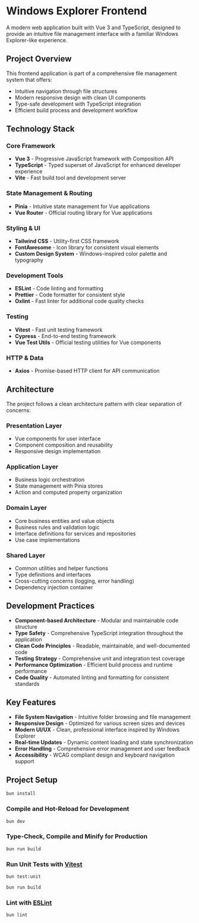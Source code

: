 # Windows Explorer Frontend

A modern web application built with Vue 3 and TypeScript, designed to provide an intuitive file management interface with a familiar Windows Explorer-like experience.

## Project Overview

This frontend application is part of a comprehensive file management system that offers:

- Intuitive navigation through file structures
- Modern responsive design with clean UI components
- Type-safe development with TypeScript integration
- Efficient build process and development workflow

## Technology Stack

### Core Framework

- **Vue 3** - Progressive JavaScript framework with Composition API
- **TypeScript** - Typed superset of JavaScript for enhanced developer experience
- **Vite** - Fast build tool and development server

### State Management & Routing

- **Pinia** - Intuitive state management for Vue applications
- **Vue Router** - Official routing library for Vue applications

### Styling & UI

- **Tailwind CSS** - Utility-first CSS framework
- **FontAwesome** - Icon library for consistent visual elements
- **Custom Design System** - Windows-inspired color palette and typography

### Development Tools

- **ESLint** - Code linting and formatting
- **Prettier** - Code formatter for consistent style
- **Oxlint** - Fast linter for additional code quality checks

### Testing

- **Vitest** - Fast unit testing framework
- **Cypress** - End-to-end testing framework
- **Vue Test Utils** - Official testing utilities for Vue components

### HTTP & Data

- **Axios** - Promise-based HTTP client for API communication

## Architecture

The project follows a clean architecture pattern with clear separation of concerns:

### Presentation Layer

- Vue components for user interface
- Component composition and reusability
- Responsive design implementation

### Application Layer

- Business logic orchestration
- State management with Pinia stores
- Action and computed property organization

### Domain Layer

- Core business entities and value objects
- Business rules and validation logic
- Interface definitions for services and repositories
- Use case implementations

### Shared Layer

- Common utilities and helper functions
- Type definitions and interfaces
- Cross-cutting concerns (logging, error handling)
- Dependency injection container

## Development Practices

- **Component-based Architecture** - Modular and maintainable code structure
- **Type Safety** - Comprehensive TypeScript integration throughout the application
- **Clean Code Principles** - Readable, maintainable, and well-documented code
- **Testing Strategy** - Comprehensive unit and integration test coverage
- **Performance Optimization** - Efficient build process and runtime performance
- **Code Quality** - Automated linting and formatting for consistent standards

## Key Features

- **File System Navigation** - Intuitive folder browsing and file management
- **Responsive Design** - Optimized for various screen sizes and devices
- **Modern UI/UX** - Clean, professional interface inspired by Windows Explorer
- **Real-time Updates** - Dynamic content loading and state synchronization
- **Error Handling** - Comprehensive error management and user feedback
- **Accessibility** - WCAG compliant design and keyboard navigation support

## Project Setup

```sh
bun install
```

### Compile and Hot-Reload for Development

```sh
bun dev
```

### Type-Check, Compile and Minify for Production

```sh
bun run build
```

### Run Unit Tests with [Vitest](https://vitest.dev/)

```sh
bun test:unit
```

```sh
bun run build
```

### Lint with [ESLint](https://eslint.org/)

```sh
bun lint
```
